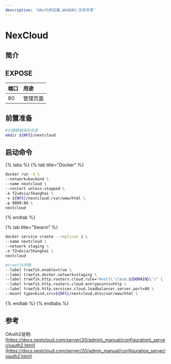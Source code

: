 ```yaml
---
description: 'OAuth供应器,WebDAV,文件共享'
---
```


# NexCloud

## 简介



## EXPOSE

| 端口 | 用途 |
| :--- | :--- |
| 80 | 管理页面 |



## 前置准备

```bash
#创建数据保存目录
mkdir ${NFS}/nextcloud
```

## 启动命令

{% tabs %}
{% tab title="Docker" %}
```bash
docker run -d \
--network=backend \
--name nextcloud \
--restart unless-stopped \
-e TZ=Asia/Shanghai \
-v ${NFS}/nextcloud:/var/www/html \
-p 8080:80 \
nextcloud
```
{% endtab %}

{% tab title="Swarm" %}
```bash
docker service create --replicas 1 \
--name nextcloud \
--network staging \
-e TZ=Asia/Shanghai \
nextcloud

#traefik参数
--label traefik.enable=true \
--label traefik.docker.network=staging \
--label traefik.http.routers.cloud.rule="Host(\`cloud.${DOMAIN}\`)" \
--label traefik.http.routers.cloud.entrypoints=http \
--label traefik.http.services.cloud.loadbalancer.server.port=80 \
--mount type=bind,src=${NFS}/nextcloud,dst=/var/www/html \
```
{% endtab %}
{% endtabs %}



## 参考

OAuth2说明: [https://docs.nextcloud.com/server/20/admin\_manual/configuration\_server/oauth2.html](https://docs.nextcloud.com/server/20/admin_manual/configuration_server/oauth2.html)

